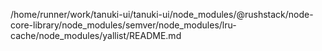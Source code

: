 /home/runner/work/tanuki-ui/tanuki-ui/node_modules/@rushstack/node-core-library/node_modules/semver/node_modules/lru-cache/node_modules/yallist/README.md